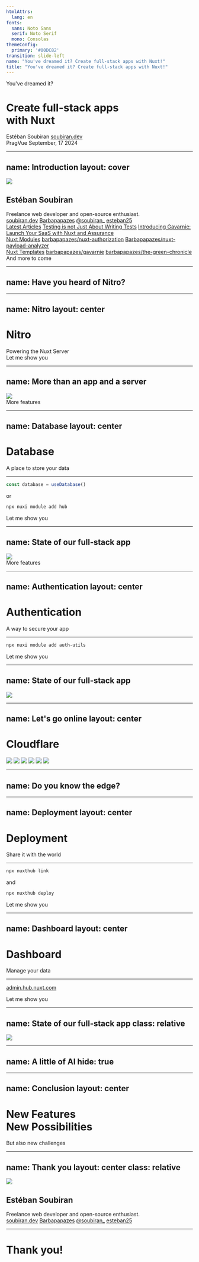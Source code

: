 ```yaml
---
htmlAttrs:
  lang: en
fonts:
  sans: Noto Sans
  serif: Noto Serif
  mono: Consolas
themeConfig:
  primary: '#00DC82'
transition: slide-left
name: "You've dreamed it? Create full-stack apps with Nuxt!"
title: "You've dreamed it? Create full-stack apps with Nuxt!"
---
```


<div op="60" font="400">
  You've dreamed it?
</div>

<h1 font="serif 500" p="b-20">
  Create full-stack apps<br>with <span text="primary">Nuxt</span>
</h1>

<div absolute left="14" bottom="10" flex="~ col gap-4 items-start">
  <span>Estéban Soubiran</span>
  <a href="https://soubiran.dev" target="_blank" op="60" m="t--4" class="text-xs">soubiran.dev</a>
</div>

<div absolute right="14" bottom="10" flex="~ col gap-4 items-end">
  <span>PragVue</span>
  <span text="xs" op="60" m="t--4">September, 17 2024</span>
</div>

---
name: Introduction
layout: cover
---

<img src="https://github.com/barbapapazes.png" size="32" />

<h2 m="t-4" font="serif 500">
  Estéban Soubiran
</h2>

<div m="t-2 b-20" op="60">
Freelance web developer and open-source enthusiast.
</div>

<div absolute left="14" bottom="10" text="sm" op="60" flex="~ row gap-8">
  <span v-click="1" flex="~ row items-center gap-1"><span i-ph-globe-light w="5" h="5" inline-block></span><a href="https://soubiran.dev">soubiran.dev</a></span>
  <span v-click="3" flex="~ row items-center gap-1"><span i-simple-icons-github w="4" h="4" inline-block></span><a href="https://gh.soubiran.dev">Barbapapazes</a></span>
  <span v-click="5" flex="~ row items-center gap-1"><span i-simple-icons-x w="4" h="4" inline-block></span><a href="https://x.soubiran.dev">@soubiran_</a></span>
  <span v-click="5" flex="~ row items-center gap-1"><span i-simple-icons-linkedin w="4" h="4" inline-block></span><a href="https://linkedin.soubiran.dev">esteban25</a></span>
</div>

<div absolute top="10" right="14" w="64" flex="~ col gap-8">
  <div v-click="2" flex="~ col gap-2">
    <a href="https://soubiran.dev/posts" text-sm op="80" border="~ !0" font="serif">Latest Articles</a>
    <a href="https://soubiran.dev/posts/testing-is-not-just-about-writing-test" text-xs op="60" border="~ !0">Testing is not Just About Writing Tests</a>
    <a href="https://soubiran.dev/posts/introducing-gavarnie-launch-your-saas-with-nuxt-and-assurance" text-xs op="60" border="~ !0">Introducing Gavarnie: Launch Your SaaS with Nuxt and Assurance</a>
  </div>
  <div v-click="4" flex="~ col gap-2">
    <a href="https://gh.soubiran.dev" text-sm op="80" border="~ !0" font="serif">Nuxt Modules</a>
    <a href="https://github.com/Barbapapazes/nuxt-authorization" text-xs op="60" border="~ !0">barbapapazes/nuxt-authorization</a>
    <a href="https://github.com/Barbapapazes/nuxt-payload-analyzer" text-xs op="60" border="~ !0">Barbapapazes/nuxt-payload-analyzer</a>
  </div>
  <div v-click="4" flex="~ col gap-2">
    <a href="https://gh.soubiran.dev" text-sm op="80" border="~ !0" font="serif">Nuxt Templates</a>
    <a href="https://github.com/Barbapapazes/gavarnie" text-xs op="60" border="~ !0">barbapapazes/gavarnie</a>
    <a href="https://github.com/Barbapapazes/the-green-chronicle" text-xs op="60" border="~ !0">barbapapazes/the-green-chronicle</a>
  </div>

</div>

<div v-click="7" absolute right="14" bottom="8" text="sm black" font="serif" p="x-4 y-2" rounded bg="primary" tracking="wider" notification>
  <span op="80">And more to come</span>
</div>

---
name: Have you heard of Nitro?
---

<!--

Poll using Interalia

- I know exactly what it is
- I've heard of it but I don't know what it is
- I have no idea what it is

-->

---
name: Nitro
layout: center
---

<h1 font="serif" text="center">Nitro</h1>

<div op="60">
  Powering the Nuxt Server
</div>

<!-- TODO: link to the repo with correct branch -->
<div v-click absolute right="1/2" bottom="10" text="sm black" bg="primary" p="x-4 y-2" rounded flex="~ row items-center gap-2" tracking="wider" notification="centered">
  <span>Let me show you</span>
  <span i-ph-file-code-light w="4" h="4" inline-block></span>
</div>

---
name: More than an app and a server
---

<img src="/nuxt=vue+nitro.svg" w="1/2" m="t-12" mx="auto" />

<div v-click absolute right="1/2" bottom="10" text="sm black" bg="primary" p="x-4 y-2" rounded flex="~ row items-center gap-2" tracking="wider" notification="centered">
  <span>More features</span>
  <span i-ph-flask-light w="4" h="4" inline-block></span>
</div>

---
name: Database
layout: center
---

<h1 font="serif" text="center">Database</h1>

<div op="60">
  A place to store your data
</div>

<hr v-click border="slate-800" m="y-8" />

<v-click>

```ts
const database = useDatabase()
```

<div text="sm center" op="60">or</div>

```bash
npx nuxi module add hub
```

</v-click>

<!-- TODO: link to the repo with correct branch -->
<div v-click absolute right="1/2" bottom="10" text="sm black" bg="primary" p="x-4 y-2" rounded flex="~ row items-center gap-2" tracking="wider" notification="centered">
  <span>Let me show you</span>
  <span i-ph-database-light w="4" h="4" inline-block></span>
</div>

<!--
First, show the `useDatabase` function from Nitro.

Then, show the NuxtHub module.
-->

---
name: State of our full-stack app
---

<img src="/nuxt=vue+nitro+database.svg" w="1/2" m="t-12" mx="auto" />

<div v-click absolute right="1/2" bottom="10" text="sm black" bg="primary" p="x-4 y-2" rounded flex="~ row items-center gap-2" tracking="wider" notification="centered">
  <span>More features</span>
  <span i-ph-flask-light w="4" h="4" inline-block></span>
</div>

---
name: Authentication
layout: center
---

<h1 font="serif" text="center">Authentication</h1>

<div op="60" text="center">
  A way to secure your app
</div>

<hr v-click border="slate-800" m="y-8" />

<v-click>

```bash
npx nuxi module add auth-utils
```

</v-click>

<!-- TODO: link to the repo with correct branch -->
<div v-click absolute right="1/2" bottom="10" text="sm black" bg="primary" p="x-4 y-2" rounded flex="~ row items-center gap-2" tracking="wider" notification="centered">
  <span>Let me show you</span>
  <span i-ph-database-light w="4" h="4" inline-block></span>
</div>

---
name: State of our full-stack app
---

<img src="/nuxt=vue+nitro+database+auth.svg" w="1/2" m="t-12" mx="auto" />

---
name: Let's go online
layout: center
---

<h1 v-click font="serif" text="center" flex="~ row items-center gap-4">
  <span i-logos-cloudflare-icon w="16" h="16" inline-block></span>
  <span>Cloudflare</span>
</h1>

<div v-click flex="~ row justify-center items-center gap-2">
  <img w="8" src="/cf-pages.svg" />
  <img w="8" src="/cf-kv.svg" />
  <img w="8" src="/cf-d1.svg" />
  <img w="8" src="/cf-r2.svg" />
  <img w="8" src="/cf-vectorize.svg" />
  <img w="8" src="/cf-web-analytics.svg" />
</div>

<!-- All of these works on the edge but [click] ... -->

---
name: Do you know the edge?
---

<!--

Poll using Interalia

- I know exactly what it is
- I've heard of it but I don't know what it is
- I have no idea what it is

-->

---
name: Deployment
layout: center
---

<h1 font="serif" text="center">Deployment</h1>

<div op="60" text="center">
  Share it with the world
</div>

<hr v-click border="slate-800" m="y-8" />

<v-click>

```bash
npx nuxthub link
```

<div text="sm center" op="60">and</div>

```bash
npx nuxthub deploy
```

</v-click>

<!--  TODO: link to the repo with correct branch -->
<div v-click absolute right="1/2" bottom="10" text="sm black" bg="primary" p="x-4 y-2" rounded flex="~ row items-center gap-2" tracking="wider" notification="centered">
  <span>Let me show you</span>
  <span i-ph-rocket-light w="4" h="4" inline-block></span>
</div>

---
name: Dashboard
layout: center
---

<h1 font="serif" text="center">Dashboard</h1>

<div op="60" text="center">
  Manage your data
</div>

<hr v-click border="slate-800" m="y-8" />

<p v-click text="sm center">
  <a href="https://admin.hub.nuxt.com" op="60" font="serif">admin.hub.nuxt.com</a>
</p>

<!--  TODO: link to the repo with correct branch -->
<div v-click absolute right="1/2" bottom="10" text="sm black" bg="primary" p="x-4 y-2" rounded flex="~ row items-center gap-2" tracking="wider" notification="centered">
  <span>Let me show you</span>
  <span i-ph-eye-light w="4" h="4" inline-block></span>
</div>

---
name: State of our full-stack app
class: relative
---

<img src="/full-stack=vue+nitro+hub+cloudflare.svg" absolute w="3/4" right="1/2" bottom="1/2" translate="1/2" mx="auto" />

---
name: A little of AI
hide: true
---

<!--

I will not have enough time for this one.
https://hub.nuxt.com/docs/features/ai

-->

---
name: Conclusion
layout: center
---

<h1 font="serif" text="center" leading="!16">
  New Features
  <br>
  New Possibilities
</h1>

<div v-click op="60" text="center">
  But also new challenges
</div>

<!--
I strongly believe that a lot of things will emerge from this for the whole Nuxt community. This is really exciting!
-->

---
name: Thank you
layout: center
class: relative
---

<img src="https://github.com/barbapapazes.png" size="20" m="x-auto" />

<h2 text="center" m="t-4" font="serif 500">
  Estéban Soubiran
</h2>

<div text="center" m="t-2" op="60">
Freelance web developer and open-source enthusiast.
</div>

<div m="t-8" text="sm" op="60" flex="~ row gap-8">
  <span flex="~ row items-center gap-1"><span i-ph-globe-light w="5" h="5" inline-block></span><a href="https://soubiran.dev">soubiran.dev</a></span>
  <span flex="~ row items-center gap-1"><span i-simple-icons-github w="4" h="4" inline-block></span><a href="https://gh.soubiran.dev">Barbapapazes</a></span>
  <span flex="~ row items-center gap-1"><span i-simple-icons-x w="4" h="4" inline-block></span><a href="https://x.soubiran.dev">@soubiran_</a></span>
  <span flex="~ row items-center gap-1"><span i-simple-icons-linkedin w="4" h="4" inline-block></span><a href="https://linkedin.soubiran.dev">esteban25</a></span>
</div>

<hr border="slate-800" m="y-12" />

<h1 text="center" font="serif">Thank you!</h1>
